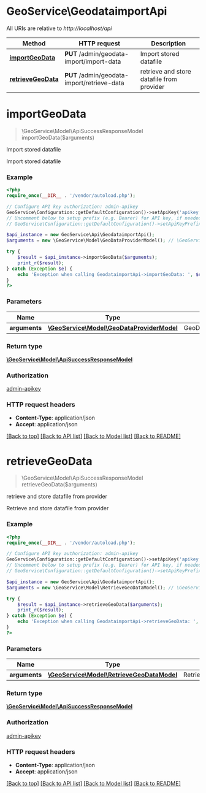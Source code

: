 # GeoService\GeodataimportApi

All URIs are relative to *http://localhost/api*

Method | HTTP request | Description
------------- | ------------- | -------------
[**importGeoData**](GeodataimportApi.md#importGeoData) | **PUT** /admin/geodata-import/import-data | Import stored datafile
[**retrieveGeoData**](GeodataimportApi.md#retrieveGeoData) | **PUT** /admin/geodata-import/retrieve-data | retrieve and store datafile from provider


# **importGeoData**
> \GeoService\Model\ApiSuccessResponseModel importGeoData($arguments)

Import stored datafile

Import stored datafile

### Example
```php
<?php
require_once(__DIR__ . '/vendor/autoload.php');

// Configure API key authorization: admin-apikey
GeoService\Configuration::getDefaultConfiguration()->setApiKey('apikey', 'YOUR_API_KEY');
// Uncomment below to setup prefix (e.g. Bearer) for API key, if needed
// GeoService\Configuration::getDefaultConfiguration()->setApiKeyPrefix('apikey', 'Bearer');

$api_instance = new GeoService\Api\GeodataimportApi();
$arguments = new \GeoService\Model\GeoDataProviderModel(); // \GeoService\Model\GeoDataProviderModel | GeoDataProviderModel

try {
    $result = $api_instance->importGeoData($arguments);
    print_r($result);
} catch (Exception $e) {
    echo 'Exception when calling GeodataimportApi->importGeoData: ', $e->getMessage(), PHP_EOL;
}
?>
```

### Parameters

Name | Type | Description  | Notes
------------- | ------------- | ------------- | -------------
 **arguments** | [**\GeoService\Model\GeoDataProviderModel**](../Model/GeoDataProviderModel.md)| GeoDataProviderModel |

### Return type

[**\GeoService\Model\ApiSuccessResponseModel**](../Model/ApiSuccessResponseModel.md)

### Authorization

[admin-apikey](../../README.md#admin-apikey)

### HTTP request headers

 - **Content-Type**: application/json
 - **Accept**: application/json

[[Back to top]](#) [[Back to API list]](../../README.md#documentation-for-api-endpoints) [[Back to Model list]](../../README.md#documentation-for-models) [[Back to README]](../../README.md)

# **retrieveGeoData**
> \GeoService\Model\ApiSuccessResponseModel retrieveGeoData($arguments)

retrieve and store datafile from provider

Retrieve and store datafile from provider

### Example
```php
<?php
require_once(__DIR__ . '/vendor/autoload.php');

// Configure API key authorization: admin-apikey
GeoService\Configuration::getDefaultConfiguration()->setApiKey('apikey', 'YOUR_API_KEY');
// Uncomment below to setup prefix (e.g. Bearer) for API key, if needed
// GeoService\Configuration::getDefaultConfiguration()->setApiKeyPrefix('apikey', 'Bearer');

$api_instance = new GeoService\Api\GeodataimportApi();
$arguments = new \GeoService\Model\RetrieveGeoDataModel(); // \GeoService\Model\RetrieveGeoDataModel | RetrieveGeoDataModel

try {
    $result = $api_instance->retrieveGeoData($arguments);
    print_r($result);
} catch (Exception $e) {
    echo 'Exception when calling GeodataimportApi->retrieveGeoData: ', $e->getMessage(), PHP_EOL;
}
?>
```

### Parameters

Name | Type | Description  | Notes
------------- | ------------- | ------------- | -------------
 **arguments** | [**\GeoService\Model\RetrieveGeoDataModel**](../Model/RetrieveGeoDataModel.md)| RetrieveGeoDataModel |

### Return type

[**\GeoService\Model\ApiSuccessResponseModel**](../Model/ApiSuccessResponseModel.md)

### Authorization

[admin-apikey](../../README.md#admin-apikey)

### HTTP request headers

 - **Content-Type**: application/json
 - **Accept**: application/json

[[Back to top]](#) [[Back to API list]](../../README.md#documentation-for-api-endpoints) [[Back to Model list]](../../README.md#documentation-for-models) [[Back to README]](../../README.md)


